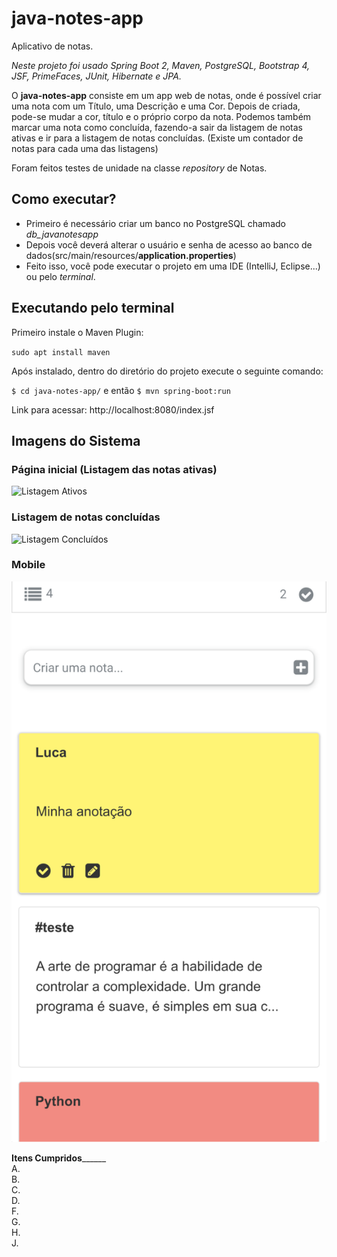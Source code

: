 

 # java-notes-app
Aplicativo de notas.

 *Neste projeto foi usado Spring Boot 2, Maven, PostgreSQL, Bootstrap 4, JSF, PrimeFaces, JUnit, Hibernate e JPA.*

O **java-notes-app** consiste em um app web de notas, onde é possível criar uma nota com um Título, uma Descrição e uma Cor. Depois de criada, pode-se mudar a cor, título e o próprio corpo da nota. Podemos também marcar uma nota como concluída, fazendo-a sair da listagem de notas ativas e ir para a listagem de notas concluídas. (Existe um contador de notas para cada uma das listagens)

Foram feitos testes de unidade na classe *repository* de Notas.


## Como executar?
- Primeiro é necessário criar um banco no PostgreSQL chamado *db_javanotesapp*
- Depois você deverá alterar o usuário e senha de acesso ao banco de dados(src/main/resources/**application.properties**)
- Feito isso, você pode executar o projeto em uma IDE (IntelliJ, Eclipse...) ou pelo *terminal*.

## Executando pelo terminal
 Primeiro instale o Maven Plugin:
 
   `sudo apt install maven`
    
Após instalado, dentro do diretório do projeto execute o seguinte comando:

   `$ cd java-notes-app/`
e então
   `$ mvn spring-boot:run`
   
Link para acessar: http://localhost:8080/index.jsf
## Imagens do Sistema

### Página inicial (Listagem das notas ativas)
![Listagem Ativos](https://raw.githubusercontent.com/luca-gouveia/java-notes-app/master/images/web1.png%5D%28https://raw.githubusercontent.com/luca-gouveia/java-notes-app/master/images/web1.png)

### Listagem de notas concluídas
![Listagem Concluídos](https://raw.githubusercontent.com/luca-gouveia/java-notes-app/master/images/web2.png%5D%28https://raw.githubusercontent.com/luca-gouveia/java-notes-app/master/images/web2.png)
### Mobile 
![Mobile](https://raw.githubusercontent.com/luca-gouveia/java-notes-app/master/images/mobile.png)


____________Itens Cumpridos__________________<br>
A.<br>
B. <br>
C. <br>
D. <br>
F. <br>
G. <br>
H. <br>
J. 
